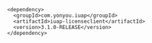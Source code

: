 	<dependency>
	  <groupId>com.yonyou.iuap</groupId>
	  <artifactId>iuap-licenseclient</artifactId>
	  <version>3.1.0-RELEASE</version>
	</dependency>